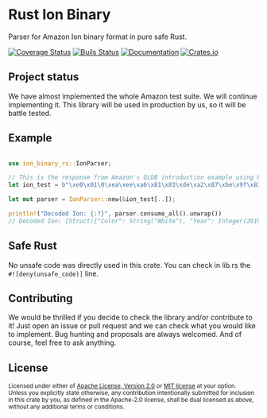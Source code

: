 # Rust Ion Binary
Parser for Amazon Ion binary format in pure safe Rust.

[![Coverage Status](https://coveralls.io/repos/github/Couragium/ion-binary-rs/badge.svg?branch=master)](https://coveralls.io/github/Couragium/ion-binary-rs?branch=master) 
[![Buils Status](https://github.com/Couragium/ion-binary-rs/workflows/Rust/badge.svg)](https://github.com/Couragium/ion-binary-rs/actions) 
[![Documentation](https://docs.rs/ion-binary-rs/badge.svg)](https://docs.rs/ion-binary-rs) 
[![Crates.io](https://img.shields.io/crates/v/ion-binary-rs)](https://crates.io/crates/ion-binary-rs) 

## Project status

We have almost implemented the whole Amazon test suite. We will continue implementing it. This library will be used in production by us, so it will be battle tested.


## Example

```rust

use ion_binary_rs::IonParser;

// This is the response from Amazon's QLDB introduction example using Rusoto
let ion_test = b"\xe0\x01\0\xea\xee\xa6\x81\x83\xde\xa2\x87\xbe\x9f\x83VIN\x84Type\x84Year\x84Make\x85Model\x85Color\xde\xb9\x8a\x8e\x911C4RJFAG0FC625797\x8b\x85Sedan\x8c\"\x07\xe3\x8d\x88Mercedes\x8e\x87CLK 350\x8f\x85White";

let mut parser = IonParser::new(&ion_test[..]);

println!("Decoded Ion: {:?}", parser.consume_all().unwrap())
// Decoded Ion: [Struct({"Color": String("White"), "Year": Integer(2019), "VIN": String("1C4RJFAG0FC625797"), "Make": String("Mercedes"), "Model": String("CLK 350"), "Type": String("Sedan")})]

```

## Safe Rust

No unsafe code was directly used in this crate. You can check in lib.rs the `#![deny(unsafe_code)]` line.

## Contributing

We would be thrilled if you decide to check the library and/or contribute to it! Just open an issue or pull request and we can check what you would like to implement. Bug hunting and proposals are always welcomed. And of course, feel free to ask anything.

## License

<sup>
Licensed under either of <a href="LICENSE-APACHE">Apache License, Version
2.0</a> or <a href="LICENSE-MIT">MIT license</a> at your option.
</sup>

<br/>

<sub>
Unless you explicitly state otherwise, any contribution intentionally submitted
for inclusion in this crate by you, as defined in the Apache-2.0 license, shall
be dual licensed as above, without any additional terms or conditions.
</sub>
